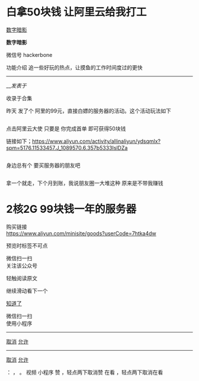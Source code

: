 #  白拿50块钱 让阿里云给我打工

[ 数字暗影 ](javascript:void\(0\);)

**数字暗影** ![]()

微信号 hackerbone

功能介绍 追一些好玩的热点，让摸鱼的工作时间度过的更快

____

___发表于_

收录于合集

昨天 发了个 阿里的99元，直接白嫖的服务器的活动。这个活动玩法如下

![]()

点击阿里云大使 只要是 你完成首单  即可获得50块钱

链接如下；https://www.aliyun.com/activity/allinaliyun/ydsqmlx?spm=5176.11533457.J_1089570.6.357b5333IslDZa

![]()

身边总有个 要买服务器的朋友吧

![]()

拿一个就走，下个月到账，我说朋友圈一大堆这种 原来是不带我赚钱

  

  

# 2核2G 99块钱一年的服务器

购买链接  
https://www.aliyun.com/minisite/goods?userCode=7htka4dw

  

预览时标签不可点

微信扫一扫  
关注该公众号

轻触阅读原文

继续滑动看下一个

[知道了](javascript:;)

微信扫一扫  
使用小程序

****

[取消](javascript:void\(0\);) [允许](javascript:void\(0\);)

****

[取消](javascript:void\(0\);) [允许](javascript:void\(0\);)

： ， 。   视频 小程序 赞 ，轻点两下取消赞 在看 ，轻点两下取消在看

